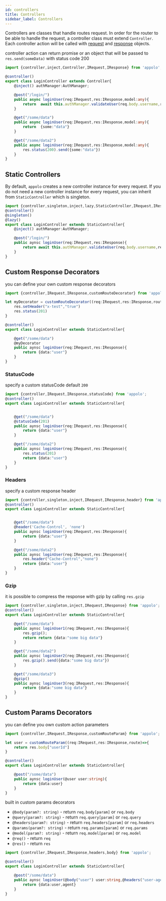```yaml
---
id: controllers
title: Controllers
sidebar_label: Controllers
---
```


Controllers are classes that handle routes request.
In order for the router to be able to handle the request, a controller class must extend `Controller`.
Each controller action will be called with [request](http://expressjs.com/en/4x/api.html#req) and [response](http://expressjs.com/en/4x/api.html#res) objects.

controller action can return promise or an object that will be passed to `res.send(someData)` with status code 200

```typescript
import {controller,inject,Controller,IRequest,IResponse} from 'appolo';

@controller()
export class LoginController extends Controller{
    @inject() authManager:AuthManager;

    @post("/login/")
    public async loginUser(req:IRequest,res:IResponse,model:any){
        return  await this.authManager.validateUser(req.body.username,req.body.password)
    }

    @get("/some/data")
    public async loginUser(req:IRequest,res:IResponse,model:any){
        return  {some:"data"}
    }

    @get("/some/data2")
    public async loginUser(req:IRequest,res:IResponse,model:any){
        res.status(200).send({some:"data"})
    }
}
```

## Static Controllers
By default, `appolo` creates a new controller instance for every request.
If you do not need a new controller instance for every request, you can inherit from `StaticController` which is singleton.
```typescript
import {controller,singleton,inject,lazy,StaticController,IRequest,IResponse} from 'appolo';
@controller()
@singleton()
@lazy()
export class LoginController extends StaticController{
    @inject() authManager:AuthManager;

    @post("/login/")
    public aynsc loginUser(req:IRequest,res:IResponse){
        return await this.authManager.validateUser(req.body.username,req.body.password)
	}
}

```

## Custom Response Decorators
you can define your own custom response decorators

```typescript
import {controller,IRequest,IResponse,customRouteDecorator} from 'appolo';

let myDecorator = customRouteDecorator((req:IRequest,res:IResponse,route)=>{
    res.setHeader("x-test","true")
    res.status(201)
}

@controller()
export class LoginController extends StaticController{

	@get("/some/data")
    @myDecorator
    public aynsc loginUser(req:IRequest,res:IResponse){
        return {data:"user"}
    }
}
```

### StatusCode
specify a custom statusCode default `200`
```typescript
import {controller,IRequest,IResponse,statusCode} from 'appolo';
@controller()
export class LoginController extends StaticController{


	@get("/some/data")
    @statusCode(201)
    public aynsc loginUser(req:IRequest,res:IResponse){
        return {data:"user"}
    }

    @get("/some/data2")
    public aynsc loginUser(req:IRequest,res:IResponse){
        res.status(201)
        return {data:"user"}
    }
}
```

### Headers
specify a custom response header
```typescript
import {controller,singleton,inject,IRequest,IResponse,header} from 'appolo';
@controller()
export class LoginController extends StaticController{


	@get("/some/data")
    @header('Cache-Control', 'none')
    public aynsc loginUser(req:IRequest,res:IResponse){
        return {data:"user"}
    }

    @get("/some/data2")
    public aynsc loginUser(req:IRequest,res:IResponse){
        res.header("Cache-Control","none")
        return {data:"user"}
    }
}
```

### Gzip
it is possible to compress the response with gzip by calling `res.gzip`
```typescript
import {controller,singleton,inject,IRequest,IResponse} from 'appolo';
@controller()
export class LoginController extends StaticController{

    @get("/some/data")
    public aynsc loginUser1(req:IRequest,res:IResponse){
        res.gzip();
        return return {data:"some big data"}
	}

	@get("/some/data2")
    public aynsc loginUser2(req:IRequest,res:IResponse){
        res.gzip().send({data:"some big data"})
    }

    @get("/some/data3")
    @gzip()
    public aynsc loginUser3(req:IRequest,res:IResponse){
        return {data:"some big data"}
    }
}

```

## Custom Params Decorators
you can define you own custom action parameters

```typescript
import {controller,IRequest,IResponse,customRouteParam} from 'appolo';

let user = customRouteParam((req:IRequest,res:IResponse,route)=>{
    return res.body["userId"]
}

@controller()
export class LoginController extends StaticController{

	@post("/some/data")
    public aynsc loginUser(@user user:string){
        return {data:user}
    }
}
```
built in custom params decorators
- `@body(param?: string)` - return `req.body[param]` or `req.body`
- `@query(param?: string)` - return `req.query[param]` or `req.query`
- `@headers(param?: string)` - return `req.headers[param]` or `req.headers`
- `@params(param?: string)` - return `req.params[param]` or `req.params`
- `@model(param?: string)` - return `req.model[param]` or `req.model`
- `@req()` - return `req`
- `@res()` - return `res`


```typescript
import {controller,IRequest,IResponse,headers,body} from 'appolo';

@controller()
export class LoginController extends StaticController{

	@post("/some/data")
    public aynsc loginUser(@body("user") user:string,@headers("user-agent") agent){
        return {data:user,agent}
    }
}
```